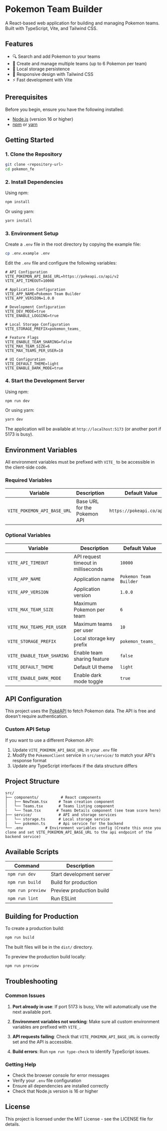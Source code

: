 # Pokemon Team Builder

A React-based web application for building and managing Pokemon teams. Built with TypeScript, Vite, and Tailwind CSS.

## Features

- 🔍 Search and add Pokemon to your teams
- 👥 Create and manage multiple teams (up to 6 Pokemon per team)
- 💾 Local storage persistence
- 📱 Responsive design with Tailwind CSS
- ⚡ Fast development with Vite

## Prerequisites

Before you begin, ensure you have the following installed:
- [Node.js](https://nodejs.org/) (version 16 or higher)
- [npm](https://www.npmjs.com/) or [yarn](https://yarnpkg.com/)

## Getting Started

### 1. Clone the Repository

```bash
git clone <repository-url>
cd pokemon_fe
```

### 2. Install Dependencies

Using npm:
```bash
npm install
```

Or using yarn:
```bash
yarn install
```

### 3. Environment Setup

Create a `.env` file in the root directory by copying the example file:

```bash
cp .env.example .env
```

Edit the `.env` file and configure the following variables:

```env
# API Configuration
VITE_POKEMON_API_BASE_URL=https://pokeapi.co/api/v2
VITE_API_TIMEOUT=10000

# Application Configuration
VITE_APP_NAME=Pokemon Team Builder
VITE_APP_VERSION=1.0.0

# Development Configuration
VITE_DEV_MODE=true
VITE_ENABLE_LOGGING=true

# Local Storage Configuration
VITE_STORAGE_PREFIX=pokemon_teams_

# Feature Flags
VITE_ENABLE_TEAM_SHARING=false
VITE_MAX_TEAM_SIZE=6
VITE_MAX_TEAMS_PER_USER=10

# UI Configuration
VITE_DEFAULT_THEME=light
VITE_ENABLE_DARK_MODE=true
```

### 4. Start the Development Server

Using npm:
```bash
npm run dev
```

Or using yarn:
```bash
yarn dev
```

The application will be available at `http://localhost:5173` (or another port if 5173 is busy).

## Environment Variables

All environment variables must be prefixed with `VITE_` to be accessible in the client-side code.

### Required Variables

| Variable | Description | Default Value |
|----------|-------------|---------------|
| `VITE_POKEMON_API_BASE_URL` | Base URL for the Pokemon API | `https://pokeapi.co/api/v2` |

### Optional Variables

| Variable | Description | Default Value |
|----------|-------------|---------------|
| `VITE_API_TIMEOUT` | API request timeout in milliseconds | `10000` |
| `VITE_APP_NAME` | Application name | `Pokemon Team Builder` |
| `VITE_APP_VERSION` | Application version | `1.0.0` |
| `VITE_MAX_TEAM_SIZE` | Maximum Pokemon per team | `6` |
| `VITE_MAX_TEAMS_PER_USER` | Maximum teams per user | `10` |
| `VITE_STORAGE_PREFIX` | Local storage key prefix | `pokemon_teams_` |
| `VITE_ENABLE_TEAM_SHARING` | Enable team sharing feature | `false` |
| `VITE_DEFAULT_THEME` | Default UI theme | `light` |
| `VITE_ENABLE_DARK_MODE` | Enable dark mode toggle | `true` |

## API Configuration

This project uses the [PokéAPI](https://pokeapi.co/) to fetch Pokemon data. The API is free and doesn't require authentication.

### Custom API Setup

If you want to use a different Pokemon API:

1. Update `VITE_POKEMON_API_BASE_URL` in your `.env` file
2. Modify the `PokemonClient` service in `src/service/` to match your API's response format
3. Update any TypeScript interfaces if the data structure differs

## Project Structure

```
src/
├── components/          # React components
│   ├── NewTeam.tsx     # Team creation component
│   └── Teams.tsx       # Teams listing component
|   └── Team.tsx       # Teams Details component (see team score here)
├── service/            # API and storage services
│   └── storage.ts      # Local storage service
|   └── pokemon.ts      # Api service for the backend
└── .env          # Environment variables config (Create this once you clone and set VITE_POKEMON_API_BASE_URL to the api endpoint of the backend service)
```

## Available Scripts

| Command | Description |
|---------|-------------|
| `npm run dev` | Start development server |
| `npm run build` | Build for production |
| `npm run preview` | Preview production build |
| `npm run lint` | Run ESLint 

## Building for Production

To create a production build:

```bash
npm run build
```

The built files will be in the `dist/` directory.

To preview the production build locally:

```bash
npm run preview
```

## Troubleshooting

### Common Issues

1. **Port already in use**: If port 5173 is busy, Vite will automatically use the next available port.

2. **Environment variables not working**: Make sure all custom environment variables are prefixed with `VITE_`.

3. **API requests failing**: Check that `VITE_POKEMON_API_BASE_URL` is correctly set and the API is accessible.

4. **Build errors**: Run `npm run type-check` to identify TypeScript issues.

### Getting Help

- Check the browser console for error messages
- Verify your `.env` file configuration
- Ensure all dependencies are installed correctly
- Check that Node.js version is 16 or higher


## License

This project is licensed under the MIT License - see the LICENSE file for details.
